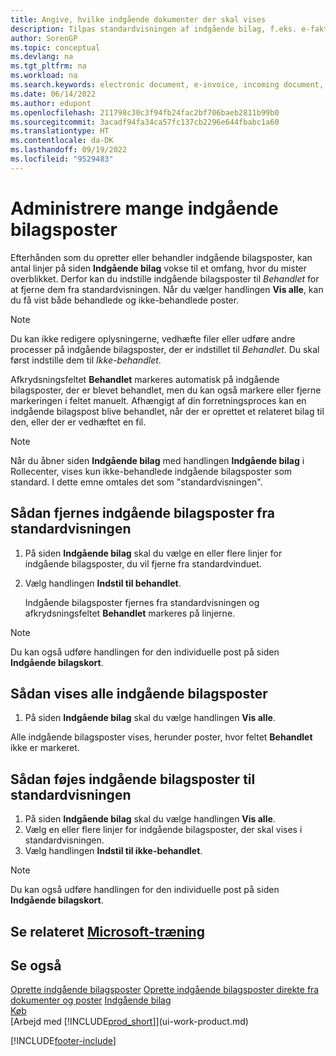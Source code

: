```yaml
---
title: Angive, hvilke indgående dokumenter der skal vises
description: Tilpas standardvisningen af indgående bilag, f.eks. e-fakturaer, for at forbedre din oversigt over behandlede og ikke-behandlede poster.
author: SorenGP
ms.topic: conceptual
ms.devlang: na
ms.tgt_pltfrm: na
ms.workload: na
ms.search.keywords: electronic document, e-invoice, incoming document, OCR, ecommerce, document exchange, import invoice
ms.date: 06/14/2022
ms.author: edupont
ms.openlocfilehash: 211798c30c3f94fb24fac2bf706baeb2811b99b0
ms.sourcegitcommit: 3acadf94fa34ca57fc137cb2296e644fbabc1a60
ms.translationtype: HT
ms.contentlocale: da-DK
ms.lasthandoff: 09/19/2022
ms.locfileid: "9529483"
---
```

# <a name="manage-many-incoming-document-records"></a>Administrere mange indgående bilagsposter

Efterhånden som du opretter eller behandler indgående bilagsposter, kan antal linjer på siden **Indgående bilag** vokse til et omfang, hvor du mister overblikket. Derfor kan du indstille indgående bilagsposter til *Behandlet* for at fjerne dem fra standardvisningen. Når du vælger handlingen **Vis alle**, kan du få vist både behandlede og ikke-behandlede poster.

> [!NOTE]  
> Du kan ikke redigere oplysningerne, vedhæfte filer eller udføre andre processer på indgående bilagsposter, der er indstillet til *Behandlet*. Du skal først indstille dem til *Ikke-behandlet*.

Afkrydsningsfeltet **Behandlet** markeres automatisk på indgående bilagsposter, der er blevet behandlet, men du kan også markere eller fjerne markeringen i feltet manuelt. Afhængigt af din forretningsproces kan en indgående bilagspost blive behandlet, når der er oprettet et relateret bilag til den, eller der er vedhæftet en fil.

> [!NOTE]  
> Når du åbner siden **Indgående bilag** med handlingen **Indgående bilag** i Rollecenter, vises kun ikke-behandlede indgående bilagsposter som standard. I dette emne omtales det som "standardvisningen".

## <a name="to-remove-incoming-document-records-from-the-default-view"></a>Sådan fjernes indgående bilagsposter fra standardvisningen

1. På siden **Indgående bilag** skal du vælge en eller flere linjer for indgående bilagsposter, du vil fjerne fra standardvinduet.
2. Vælg handlingen **Indstil til behandlet**.

    Indgående bilagsposter fjernes fra standardvisningen og afkrydsningsfeltet **Behandlet** markeres på linjerne.

> [!NOTE]  
> Du kan også udføre handlingen for den individuelle post på siden **Indgående bilagskort**.

## <a name="to-view-all-incoming-document-records"></a>Sådan vises alle indgående bilagsposter

1. På siden **Indgående bilag** skal du vælge handlingen **Vis alle**.

Alle indgående bilagsposter vises, herunder poster, hvor feltet **Behandlet** ikke er markeret.

## <a name="to-add-incoming-document-records-to-the-default-view"></a>Sådan føjes indgående bilagsposter til standardvisningen

1. På siden **Indgående bilag** skal du vælge handlingen **Vis alle**.
2. Vælg en eller flere linjer for indgående bilagsposter, der skal vises i standardvisningen.
3. Vælg handlingen **Indstil til ikke-behandlet**.  

> [!NOTE]  
> Du kan også udføre handlingen for den individuelle post på siden **Indgående bilagskort**.

## <a name="see-related-microsoft-training"></a>Se relateret [Microsoft-træning](/training/modules/incoming-documents-dynamics-365-business-central/)

## <a name="see-also"></a>Se også
  
[Oprette indgående bilagsposter](across-how-create-income-document-records.md)
[Oprette indgående bilagsposter direkte fra dokumenter og poster](across-how-connect-disconnect-income-document-records.md)
[Indgående bilag](across-income-documents.md)  
[Køb](purchasing-manage-purchasing.md)  
[Arbejd med [!INCLUDE[prod_short](includes/prod_short.md)]](ui-work-product.md)


[!INCLUDE[footer-include](includes/footer-banner.md)]
